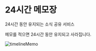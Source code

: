 # 24시간 메모장
24시간 동안 유지되는 소식 공유 서비스

메모를 적으면 24시간 동안 유지되고 사라집니다.

![timelineMemo](https://user-images.githubusercontent.com/68727627/147363233-54bb70a4-ee0b-45f8-9d69-9840beb0f7f9.JPG)
